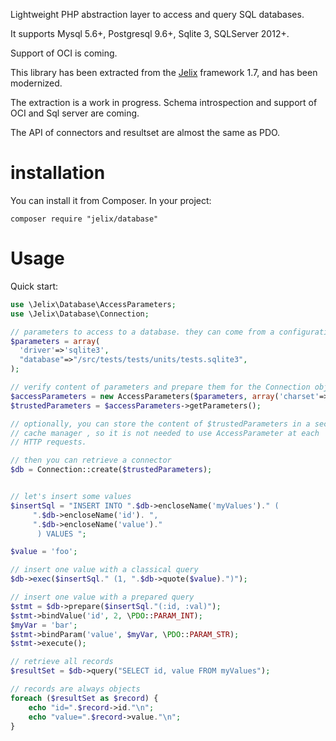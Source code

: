 Lightweight PHP abstraction layer to access and query SQL databases. 

It supports Mysql 5.6+, Postgresql 9.6+, Sqlite 3, SQLServer 2012+.

Support of OCI is coming.

This library has been extracted from the [Jelix](https://jelix.org) framework 1.7,
and has been modernized.

The extraction is a work in progress. Schema introspection and support of
OCI and Sql server are coming. 

The API of connectors and resultset are almost the same as PDO.

# installation

You can install it from Composer. In your project:

```
composer require "jelix/database"
```

# Usage

Quick start:

```php
use \Jelix\Database\AccessParameters;
use \Jelix\Database\Connection;

// parameters to access to a database. they can come from a configuration file or else..
$parameters = array(
  'driver'=>'sqlite3',
  "database"=>"/src/tests/tests/units/tests.sqlite3",
);

// verify content of parameters and prepare them for the Connection object.
$accessParameters = new AccessParameters($parameters, array('charset'=>'UTF-8'));
$trustedParameters = $accessParameters->getParameters();

// optionally, you can store the content of $trustedParameters in a secured// 
// cache manager , so it is not needed to use AccessParameter at each
// HTTP requests.

// then you can retrieve a connector
$db = Connection::create($trustedParameters);


// let's insert some values
$insertSql = "INSERT INTO ".$db->encloseName('myValues')." (
     ".$db->encloseName('id'). ",
     ".$db->encloseName('value')."
      ) VALUES ";

$value = 'foo';

// insert one value with a classical query
$db->exec($insertSql." (1, ".$db->quote($value).")");

// insert one value with a prepared query
$stmt = $db->prepare($insertSql."(:id, :val)");
$stmt->bindValue('id', 2, \PDO::PARAM_INT);
$myVar = 'bar';
$stmt->bindParam('value', $myVar, \PDO::PARAM_STR);
$stmt->execute();

// retrieve all records
$resultSet = $db->query("SELECT id, value FROM myValues");

// records are always objects
foreach ($resultSet as $record) {
    echo "id=".$record->id."\n";
    echo "value=".$record->value."\n";
}

```
